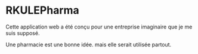 # RKULEPharma
Cette application web a été conçu pour une entreprise imaginaire que je me suis supposé.

Une pharmacie est une bonne idée. mais elle serait utilisée partout.